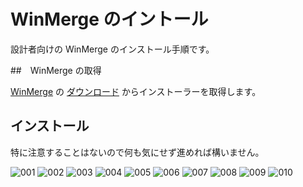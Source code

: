 # WinMerge のイントール

設計者向けの WinMerge のインストール手順です。  

##　WinMerge の取得

[WinMerge](http://winmerge.org/) の [ダウンロード](http://winmerge.org/downloads/?lang=ja) からインストーラーを取得します。  

## インストール

特に注意することはないので何も気にせず進めれば構いません。  

![001](./images/WinMerge/WinMerge_001.PNG)
![002](./images/WinMerge/WinMerge_002.PNG)
![003](./images/WinMerge/WinMerge_003.PNG)
![004](./images/WinMerge/WinMerge_004.PNG)
![005](./images/WinMerge/WinMerge_005.PNG)
![006](./images/WinMerge/WinMerge_006.PNG)
![007](./images/WinMerge/WinMerge_007.PNG)
![008](./images/WinMerge/WinMerge_008.PNG)
![009](./images/WinMerge/WinMerge_009.PNG)
![010](./images/WinMerge/WinMerge_010.PNG)
